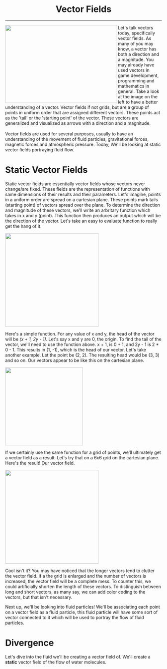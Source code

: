 <div align="center">
    <h1>Vector Fields</h1>
</div>
<hr/>
<img align="left" src="https://user-images.githubusercontent.com/74130881/136701095-e8d9e525-e933-4e8a-86f7-61b70065d49b.png" width="360px" height="250px" /> Let's talk vectors today, specifically vector fields. As many of you may know, a vector has both a direction and a magnitude. You may already have used vectors in game development, programming and mathematics in general. Take a look at the image on the left to have a better understanding of a vector. Vector fields if not grids, but are a group of points in uniform order that are assigned different vectors. These points act as the 'tail' or the 'starting point' of the vector. These vectors are generalized and visualized as arrows with a direction and a magnitude.
<br/><br/>
Vector fields are used for several purposes, usually to have an understanding of the movement of fluid particles, gravitational forces, magnetic forces and atmospheric pressure. Today, We'll be looking at static vector fields portraying fluid flow. 

# Static Vector Fields

Static vector fields are essentially vector fields whose vectors never change/are fixed. These fields are the representation of functions with same dimensions of their results and their parameters. Let's imagine, points in a uniform order are spread on a cartesian plane. These points mark tails (starting point) of vectors spread over the plane. To determine the direction and magnitude of these vectors, we'll write an arbritary function which takes in x and y (point). This function then produces an output which will be the direction of the vector. Let's take an easy to evaluate function to really get the hang of it. 

<img src="https://user-images.githubusercontent.com/74130881/137094540-d90dcf75-1898-447b-9d02-155d4a13f99b.png" width="300px" />

Here's a simple function. For any value of x and y, the head of the vector will be *(x + 1, 2y - 1)*. Let's say x and y are 0, the origin. To find the tail of the vector, we'll need to use the function above. x + 1, is 0 + 1, and 2y - 1 is 2 * 0 - 1. This results in (1, -1), which is the head of our vector. Let's take another example. Let the point be (2, 2). The resulting head would be (3, 3) and so on. Our vectors appear to be like this on the cartesian plane.

<img src="https://user-images.githubusercontent.com/74130881/137096307-6ccf060a-f86e-4d8b-9cc9-409568567794.png" width="250px" />

If we certainly use the same function for a grid of points, we'll ultimately get a vector field as a result. Let's try that on a 6x6 grid on the cartesian plane. Here's the result! Our vector field. 

<img src="https://user-images.githubusercontent.com/74130881/137100573-ba51ec5c-bb5c-4d27-bac7-f882b425b9bc.png" width="300px" />

Cool isn't it? You may have noticed that the longer vectors tend to clutter the vector field. If a the grid is enlarged and the number of vectors is increased, the vector field will be a complete mess. To counter this, we could artificially shorten the length of these vectors. To distinguish between long and short vectors, as many say, we can add color coding to the vectors, but that isn't necessary. 

Next up, we'll be looking into fluid particles! We'll be associating each point on a vector field as a fluid particle, this fluid particle will have some sort of vector connected to it which will be used to portray the flow of fluid particles. 

# Divergence

Let's dive into the fluid we'll be creating a vector field of. We'll create a **static** vector field of the flow of water molecules. 
